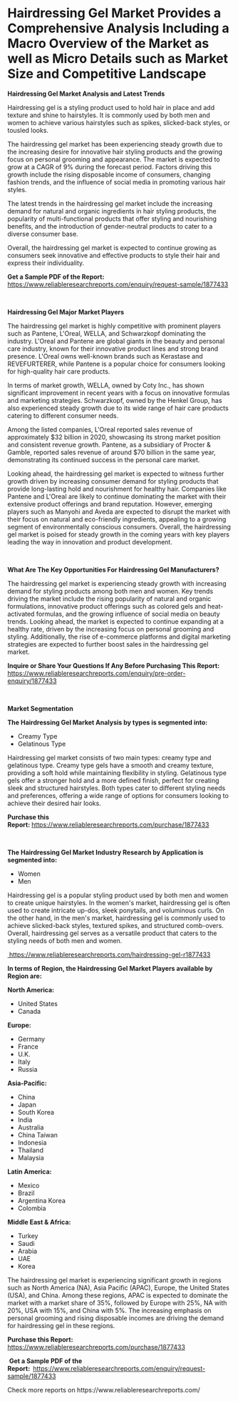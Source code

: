 <p><h1>Hairdressing Gel Market Provides a Comprehensive Analysis Including a Macro Overview of the Market as well as Micro Details such as Market Size and Competitive Landscape</h1></p><p><strong>Hairdressing Gel Market Analysis and Latest Trends</strong></p>
<p><p>Hairdressing gel is a styling product used to hold hair in place and add texture and shine to hairstyles. It is commonly used by both men and women to achieve various hairstyles such as spikes, slicked-back styles, or tousled looks.</p><p>The hairdressing gel market has been experiencing steady growth due to the increasing desire for innovative hair styling products and the growing focus on personal grooming and appearance. The market is expected to grow at a CAGR of 9% during the forecast period. Factors driving this growth include the rising disposable income of consumers, changing fashion trends, and the influence of social media in promoting various hair styles.</p><p>The latest trends in the hairdressing gel market include the increasing demand for natural and organic ingredients in hair styling products, the popularity of multi-functional products that offer styling and nourishing benefits, and the introduction of gender-neutral products to cater to a diverse consumer base.</p><p>Overall, the hairdressing gel market is expected to continue growing as consumers seek innovative and effective products to style their hair and express their individuality.</p></p>
<p><strong>Get a Sample PDF of the Report:&nbsp;</strong> <a href="https://www.reliableresearchreports.com/enquiry/request-sample/1877433">https://www.reliableresearchreports.com/enquiry/request-sample/1877433</a></p>
<p>&nbsp;</p>
<p><strong>Hairdressing Gel Major Market Players</strong></p>
<p><p>The hairdressing gel market is highly competitive with prominent players such as Pantene, L'Oreal, WELLA, and Schwarzkopf dominating the industry. L'Oreal and Pantene are global giants in the beauty and personal care industry, known for their innovative product lines and strong brand presence. L'Oreal owns well-known brands such as Kerastase and REVEFURTERER, while Pantene is a popular choice for consumers looking for high-quality hair care products.</p><p>In terms of market growth, WELLA, owned by Coty Inc., has shown significant improvement in recent years with a focus on innovative formulas and marketing strategies. Schwarzkopf, owned by the Henkel Group, has also experienced steady growth due to its wide range of hair care products catering to different consumer needs.</p><p>Among the listed companies, L'Oreal reported sales revenue of approximately $32 billion in 2020, showcasing its strong market position and consistent revenue growth. Pantene, as a subsidiary of Procter & Gamble, reported sales revenue of around $70 billion in the same year, demonstrating its continued success in the personal care market.</p><p>Looking ahead, the hairdressing gel market is expected to witness further growth driven by increasing consumer demand for styling products that provide long-lasting hold and nourishment for healthy hair. Companies like Pantene and L'Oreal are likely to continue dominating the market with their extensive product offerings and brand reputation. However, emerging players such as Manyohi and Aveda are expected to disrupt the market with their focus on natural and eco-friendly ingredients, appealing to a growing segment of environmentally conscious consumers. Overall, the hairdressing gel market is poised for steady growth in the coming years with key players leading the way in innovation and product development.</p></p>
<p>&nbsp;</p>
<p><strong>What Are The Key Opportunities For Hairdressing Gel Manufacturers?</strong></p>
<p><p>The hairdressing gel market is experiencing steady growth with increasing demand for styling products among both men and women. Key trends driving the market include the rising popularity of natural and organic formulations, innovative product offerings such as colored gels and heat-activated formulas, and the growing influence of social media on beauty trends. Looking ahead, the market is expected to continue expanding at a healthy rate, driven by the increasing focus on personal grooming and styling. Additionally, the rise of e-commerce platforms and digital marketing strategies are expected to further boost sales in the hairdressing gel market.</p></p>
<p><strong>Inquire or Share Your Questions If Any Before Purchasing This Report:</strong> <a href="https://www.reliableresearchreports.com/enquiry/pre-order-enquiry/1877433">https://www.reliableresearchreports.com/enquiry/pre-order-enquiry/1877433</a></p>
<p>&nbsp;</p>
<p><strong>Market Segmentation</strong></p>
<p><strong>The Hairdressing Gel Market Analysis by types is segmented into:</strong></p>
<p><ul><li>Creamy Type</li><li>Gelatinous Type</li></ul></p>
<p><p>Hairdressing gel market consists of two main types: creamy type and gelatinous type. Creamy type gels have a smooth and creamy texture, providing a soft hold while maintaining flexibility in styling. Gelatinous type gels offer a stronger hold and a more defined finish, perfect for creating sleek and structured hairstyles. Both types cater to different styling needs and preferences, offering a wide range of options for consumers looking to achieve their desired hair looks.</p></p>
<p><strong>Purchase this Report:&nbsp;</strong><a href="https://www.reliableresearchreports.com/purchase/1877433">https://www.reliableresearchreports.com/purchase/1877433</a></p>
<p>&nbsp;</p>
<p><strong>The Hairdressing Gel Market Industry Research by Application is segmented into:</strong></p>
<p><ul><li>Women</li><li>Men</li></ul></p>
<p><p>Hairdressing gel is a popular styling product used by both men and women to create unique hairstyles. In the women's market, hairdressing gel is often used to create intricate up-dos, sleek ponytails, and voluminous curls. On the other hand, in the men's market, hairdressing gel is commonly used to achieve slicked-back styles, textured spikes, and structured comb-overs. Overall, hairdressing gel serves as a versatile product that caters to the styling needs of both men and women.</p></p>
<p><a href="https://www.reliableresearchreports.com/hairdressing-gel-r1877433">&nbsp;https://www.reliableresearchreports.com/hairdressing-gel-r1877433</a></p>
<p><strong>In terms of Region, the Hairdressing Gel Market Players available by Region are:</strong></p>
<p>
    <p> <strong> North America: </strong>
        <ul>
            <li>United States</li>
            <li>Canada</li>
        </ul>
        </p> 
    <p> <strong> Europe: </strong>
        <ul>
            <li>Germany</li>
            <li>France</li>
            <li>U.K.</li>
            <li>Italy</li>
            <li>Russia</li>
        </ul>
        </p> 
    <p> <strong> Asia-Pacific: </strong>
        <ul>
            <li>China</li>
            <li>Japan</li>
            <li>South Korea</li>
            <li>India</li>
            <li>Australia</li>
            <li>China Taiwan</li>
            <li>Indonesia</li>
            <li>Thailand</li>
            <li>Malaysia</li>
        </ul>
        </p> 
    <p> <strong> Latin America: </strong>
        <ul>
            <li>Mexico</li>
            <li>Brazil</li>
            <li>Argentina Korea</li>
            <li>Colombia</li>
        </ul>
        </p> 
    <p> <strong> Middle East & Africa: </strong>
        <ul>
            <li>Turkey</li>
            <li>Saudi</li>
            <li>Arabia</li>
            <li>UAE</li>
            <li>Korea</li>
        </ul>
    </p>
    </p>
<p><p>The hairdressing gel market is experiencing significant growth in regions such as North America (NA), Asia Pacific (APAC), Europe, the United States (USA), and China. Among these regions, APAC is expected to dominate the market with a market share of 35%, followed by Europe with 25%, NA with 20%, USA with 15%, and China with 5%. The increasing emphasis on personal grooming and rising disposable incomes are driving the demand for hairdressing gel in these regions.</p></p>
<p><strong>Purchase this Report: </strong><a href="https://www.reliableresearchreports.com/purchase/1877433">https://www.reliableresearchreports.com/purchase/1877433</a></p>
<p>&nbsp;<strong>Get a Sample PDF of the Report:&nbsp;&nbsp;</strong><a href="https://www.reliableresearchreports.com/enquiry/request-sample/1877433">https://www.reliableresearchreports.com/enquiry/request-sample/1877433</a></p>
<p><strong></strong></p>
<p>Check more reports on https://www.reliableresearchreports.com/</p>